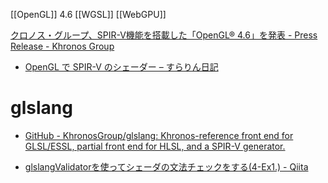 [[OpenGL]] 4.6
[[WGSL]]
[[WebGPU]]

[クロノス・グループ、SPIR-V機能を搭載した「OpenGL® 4.6」を発表 - Press Release - Khronos Group](https://jp.khronos.org/news/press/spir-v-opengl-4.6-siggraph-2017)

- [OpenGL で SPIR-V のシェーダー – すらりん日記](https://blog.techlab-xe.net/post-4956/)

# glslang
- [GitHub - KhronosGroup/glslang: Khronos-reference front end for GLSL/ESSL, partial front end for HLSL, and a SPIR-V generator.](https://github.com/KhronosGroup/glslang)

- [glslangValidatorを使ってシェーダの文法チェックをする(4-Ex1.) - Qiita](https://qiita.com/uechoco@github/items/031f4fe980582ff9234f)
